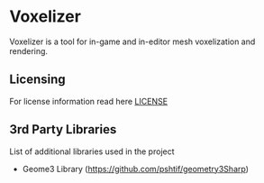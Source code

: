 # Voxelizer
Voxelizer is a tool for in-game and in-editor mesh voxelization and rendering.

## Licensing

For license information read here [LICENSE](LICENSE.md)

## 3rd Party Libraries

List of additional libraries used in the project

* Geome3 Library (https://github.com/pshtif/geometry3Sharp)